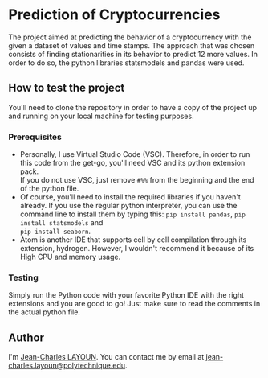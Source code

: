 
# Prediction of Cryptocurrencies 
The project aimed at predicting the behavior of a cryptocurrency with the given a dataset of values and time stamps. The approach that was chosen consists of finding stationarities in its behavior to predict 12 more values. In order to do so, the python libraries statsmodels and pandas were used. 

## How to test the project
You'll need to clone the repository in order to have a copy of the project up and running on your local machine for testing purposes.

### Prerequisites
* Personally, I use Virtual Studio Code (VSC). Therefore, in order to run this code from the get-go, you'll need VSC and its python extension pack.<br>
If you do not use VSC, just remove `#%%` from the beginning and the end of the python file. </li>
* Of course, you'll need to install the required libraries if you haven't already. If you use the regular python interpreter, you can use the command line to install them by typing this: `pip install pandas`, `pip install statsmodels` and <br>
`pip install seaborn`.
* Atom is another IDE that supports cell by cell compilation through its extension, hydrogen. However, I wouldn't recommend it because of its High CPU and memory usage.

### Testing
Simply run the Python code with your favorite Python IDE with the right extensions and you are good to go! Just make sure to read the comments in the actual python file.

## Author

I'm [Jean-Charles LAYOUN](https://www.linkedin.com/in/JClayoun). You can contact me by email at [jean-charles.layoun@polytechnique.edu](mailto:jean-charles.layoun@polytechnique.edu).
